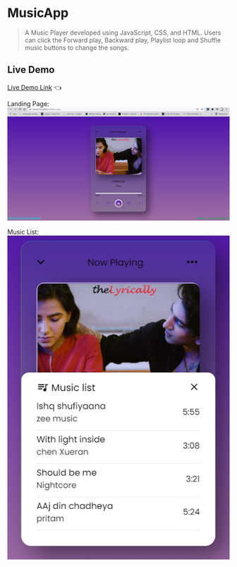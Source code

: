 # MusicApp

>  A Music Player developed using JavaScript, CSS, and HTML. Users can click the Forward play, Backward play, Playlist loop and Shuffle music buttons to change the songs.

## Live Demo

[Live Demo Link](https://manoj735.github.io/Music-app/) :point_left:

Landing Page:
![screenshot](1.png)

Music List:
![screenshot](2.png)

